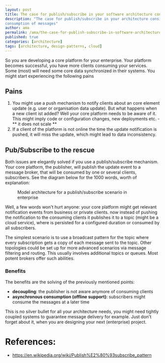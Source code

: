 ```yaml
---
layout: post
title: The case for publish/subscribe in your software architecture considerations
description: "The case for publish/subscribe in your architecture considerations: loose coupling and asynchronous
consumption of messages"
author: ama
permalink: /ama/the-case-for-publish-subscribe-in-software-architecture
published: true
categories: [architecture]
tags: [architecture, design-patterns, cloud]
---
```


So you are developing a core platform for your enterprise. Your platform becomes successful, you have more clients consuming 
 your services. Some (most) will need some core data synchronized in their systems. You might start experiencing the following pains

## Pains

1. You might use a push mechanism to notify clients about an core element update (e.g. user or organisation data update).
 But what happens when a new client ist added? Well your core platform needs to be aware of it. This might imply code or configuration changes,
 new deployments etc. - ** it does not scale **
2. If a client of the platform is not online the time the update notification is pushed, it will miss the update, which might lead to data inconsistency.

## Pub/Subscribe to the rescue

Both issues are elegantly solved if you use a publish/subscribe mechanism. Your core platform, the publisher, will publish the update event to a message
broker, that will be consumed by one or several clients, subscribers. See the diagram below for the 1000 words, worth of explanation:

<!--more-->
<figure>
   	<img src="http://www.codepedia.org/images/posts/publish-subscribe-architecture/publish-subscribe-architecture.png" alt="" />
   	<figcaption>Model architecture for a publish/subscribe scenario in enterprise</figcaption>
</figure>

Well, a few words won't hurt anyone: your core platform might get relevant notification events from business or private clients.
now instead of pushing the notification to the consuming clients it publishes it to a topic (might be a cloud service), where is persisted
for a configured duration or consumed by all subscribers.

The simplest scenario is to use a broadcast pattern for the topic where every subscription gets a copy of each message sent to the topic. Other topologies 
could be set up for more advanced scenarios via message filtering and routing. This usually involves additional topics or queues. Most potent brokers offer
such abilities.


### Benefits

The benefits are the solving of the previously mentioned points:
- **decoupling**: the publisher is not aware anymore of consuming clients
- **asynchronous consumption (offline support)**: subscribers might consume the messages at a later time

This is no silver bullet for all your architecture needs, you might need tightly coupled systems to guarantee message delivery for example. 
Just don't forget about it, when you are designing your next (enterprise) project.

# References:

* https://en.wikipedia.org/wiki/Publish%E2%80%93subscribe_pattern
